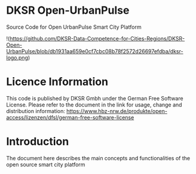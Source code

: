 # DKSR Open-UrbanPulse
Source Code for Open UrbanPulse Smart City Platform

!(https://github.com/DKSR-Data-Competence-for-Cities-Regions/DKSR-Open-UrbanPulse/blob/db1931aa659e0cf7cbc08b78f2572d26697efdba/dksr-logo.png)


# Licence Information
This code is published by DKSR Gmbh under the German Free Software License. Please refer to the document in the link for usage, change and distribution information:
https://www.hbz-nrw.de/produkte/open-access/lizenzen/dfsl/german-free-software-license

# Introduction
The document here describes the main concepts and functionalities of the open source smart city platform 
